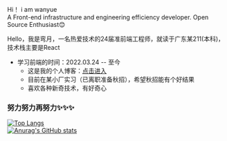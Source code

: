 Hi！  i am wanyue<br>
A Front-end infrastructure and engineering efficiency developer. Open Source Enthusiast😊 

Hello，我是弯月，一名热爱技术的24届准前端工程师，就读于广东某211(本科)，技术栈主要是React

- 学习前端的时间：2022.03.24 -- 至今<br>
  - 这是我的个人博客：[点击进入](https://www.wanyue.site) <br>
  - 目前在某小厂实习（已离职准备秋招），希望秋招能有个好结果
  - 喜欢各种新奇技术，有好奇心<br>

### 努力努力再努力✨✨✨
[![Top Langs](https://github-readme-stats.vercel.app/api/top-langs/?username=wanyue01&layout=compact&title_color=007bff&text_color=e7e7e7&icon_color=007bff&bg_color=171c28)](https://github.com/anuraghazra/github-readme-stats)
<br>
[![Anurag's GitHub stats](https://github-readme-stats.vercel.app/api?username=wanyue01&show_icons=true&title_color=007bff&text_color=e7e7e7&icon_color=007bff&bg_color=171c28)](https://github.com/anuraghazra/github-readme-stats)

<!--
**wanyue01/wanyue01** is a ✨ _special_ ✨ repository because its `README.md` (this file) appears on your GitHub profile.

Here are some ideas to get you started:

- 🔭 I’m currently working on ...
- 🌱 I’m currently learning ...
- 👯 I’m looking to collaborate on ...
- 🤔 I’m looking for help with ...
- 💬 Ask me about ...
- 📫 How to reach me: ...
- 😄 Pronouns: ...
- ⚡ Fun fact: ...
-->
